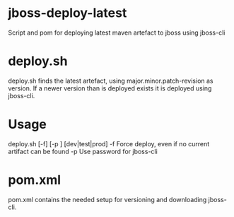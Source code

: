 jboss-deploy-latest
===================

Script and pom for deploying latest maven artefact to jboss using jboss-cli

deploy.sh
=========
deploy.sh finds the latest artefact, using major.minor.patch-revision as version. If a newer version than is deployed
exists it is deployed using jboss-cli.

Usage
=====
deploy.sh [-f] [-p <jboss-cli password>] [dev|test|prod]
-f              Force deploy, even if no current artifact can be found
-p <password>   Use password for jboss-cli

pom.xml
=======
pom.xml contains the needed setup for versioning and downloading jboss-cli.
